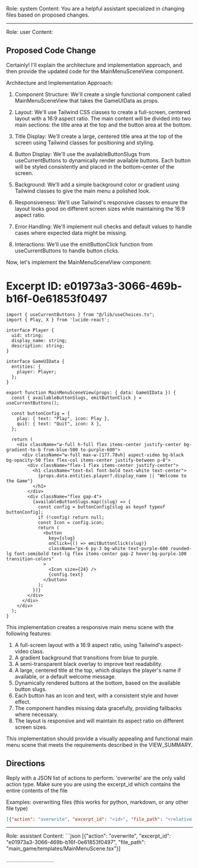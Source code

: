 Role: system
Content: You are a helpful assistant specialized in changing files based on proposed changes.
__________________
Role: user
Content: 
## Proposed Code Change
Certainly! I'll explain the architecture and implementation approach, and then provide the updated code for the MainMenuSceneView component.

Architecture and Implementation Approach:

1. Component Structure:
   We'll create a single functional component called MainMenuSceneView that takes the GameUIData as props.

2. Layout:
   We'll use Tailwind CSS classes to create a full-screen, centered layout with a 16:9 aspect ratio. The main content will be divided into two main sections: the title area at the top and the button area at the bottom.

3. Title Display:
   We'll create a large, centered title area at the top of the screen using Tailwind classes for positioning and styling.

4. Button Display:
   We'll use the availableButtonSlugs from useCurrentButtons to dynamically render available buttons. Each button will be styled consistently and placed in the bottom-center of the screen.

5. Background:
   We'll add a simple background color or gradient using Tailwind classes to give the main menu a polished look.

6. Responsiveness:
   We'll use Tailwind's responsive classes to ensure the layout looks good on different screen sizes while maintaining the 16:9 aspect ratio.

7. Error Handling:
   We'll implement null checks and default values to handle cases where expected data might be missing.

8. Interactions:
   We'll use the emitButtonClick function from useCurrentButtons to handle button clicks.

Now, let's implement the MainMenuSceneView component:

# Excerpt ID: e01973a3-3066-469b-b16f-0e61853f0497
```tsx main_game/templates/MainMenuScene.tsx
import { useCurrentButtons } from "@/lib/useChoices.ts";
import { Play, X } from 'lucide-react';

interface Player {
  uid: string;
  display_name: string;
  description: string;
}

interface GameUIData {
  entities: {
    player: Player;
  };
}

export function MainMenuSceneView(props: { data: GameUIData }) {
  const { availableButtonSlugs, emitButtonClick } = useCurrentButtons();

  const buttonConfig = {
    play: { text: "Play", icon: Play },
    quit: { text: "Quit", icon: X },
  };

  return (
    <div className="w-full h-full flex items-center justify-center bg-gradient-to-b from-blue-500 to-purple-600">
      <div className="w-full max-w-[177.78vh] aspect-video bg-black bg-opacity-50 flex flex-col items-center justify-between p-8">
        <div className="flex-1 flex items-center justify-center">
          <h1 className="text-6xl font-bold text-white text-center">
            {props.data.entities.player?.display_name || "Welcome to the Game"}
          </h1>
        </div>
        <div className="flex gap-4">
          {availableButtonSlugs.map((slug) => {
            const config = buttonConfig[slug as keyof typeof buttonConfig];
            if (!config) return null;
            const Icon = config.icon;
            return (
              <button
                key={slug}
                onClick={() => emitButtonClick(slug)}
                className="px-6 py-3 bg-white text-purple-600 rounded-lg font-semibold text-lg flex items-center gap-2 hover:bg-purple-100 transition-colors"
              >
                <Icon size={24} />
                {config.text}
              </button>
            );
          })}
        </div>
      </div>
    </div>
  );
}
```

This implementation creates a responsive main menu scene with the following features:

1. A full-screen layout with a 16:9 aspect ratio, using Tailwind's aspect-video class.
2. A gradient background that transitions from blue to purple.
3. A semi-transparent black overlay to improve text readability.
4. A large, centered title at the top, which displays the player's name if available, or a default welcome message.
5. Dynamically rendered buttons at the bottom, based on the available button slugs.
6. Each button has an icon and text, with a consistent style and hover effect.
7. The component handles missing data gracefully, providing fallbacks where necessary.
8. The layout is responsive and will maintain its aspect ratio on different screen sizes.

This implementation should provide a visually appealing and functional main menu scene that meets the requirements described in the VIEW_SUMMARY.

## Directions
Reply with a JSON list of actions to perform. 'overwrite' are the only valid action type. 
Make sure you are using the excerpt_id which contains the entire contents of the file

Examples:
overwriting files (this works for python, markdown, or any other file type)
```json output_example1
[{"action": "overwrite", "excerpt_id": "<id>", "file_path": "<relative file path>"}]
```

__________________
Role: assistant
Content: ```json
[{"action": "overwrite", "excerpt_id": "e01973a3-3066-469b-b16f-0e61853f0497", "file_path": "main_game/templates/MainMenuScene.tsx"}]
```
__________________
